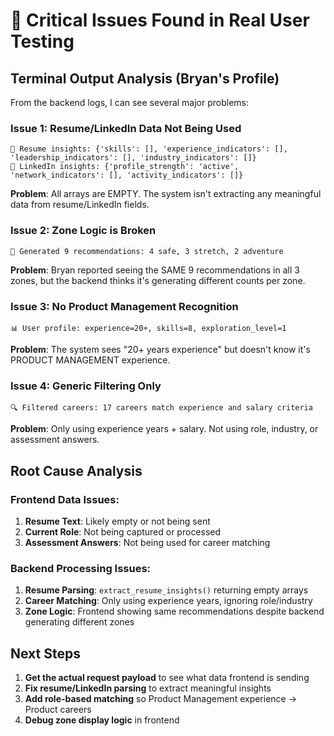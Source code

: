 # 🚨 Critical Issues Found in Real User Testing

## Terminal Output Analysis (Bryan's Profile)

From the backend logs, I can see several major problems:

### **Issue 1: Resume/LinkedIn Data Not Being Used**
```
📄 Resume insights: {'skills': [], 'experience_indicators': [], 'leadership_indicators': [], 'industry_indicators': []} 
💼 LinkedIn insights: {'profile_strength': 'active', 'network_indicators': [], 'activity_indicators': []}
```
**Problem**: All arrays are EMPTY. The system isn't extracting any meaningful data from resume/LinkedIn fields.

### **Issue 2: Zone Logic is Broken**
```
🎯 Generated 9 recommendations: 4 safe, 3 stretch, 2 adventure
```
**Problem**: Bryan reported seeing the SAME 9 recommendations in all 3 zones, but the backend thinks it's generating different counts per zone.

### **Issue 3: No Product Management Recognition**
```
📊 User profile: experience=20+, skills=8, exploration_level=1
```
**Problem**: The system sees "20+ years experience" but doesn't know it's PRODUCT MANAGEMENT experience.

### **Issue 4: Generic Filtering Only**
```
🔍 Filtered careers: 17 careers match experience and salary criteria
```
**Problem**: Only using experience years + salary. Not using role, industry, or assessment answers.

## Root Cause Analysis

### **Frontend Data Issues:**
1. **Resume Text**: Likely empty or not being sent
2. **Current Role**: Not being captured or processed
3. **Assessment Answers**: Not being used for career matching

### **Backend Processing Issues:**
1. **Resume Parsing**: `extract_resume_insights()` returning empty arrays
2. **Career Matching**: Only using experience years, ignoring role/industry
3. **Zone Logic**: Frontend showing same recommendations despite backend generating different zones

## Next Steps

1. **Get the actual request payload** to see what data frontend is sending
2. **Fix resume/LinkedIn parsing** to extract meaningful insights
3. **Add role-based matching** so Product Management experience → Product careers
4. **Debug zone display logic** in frontend